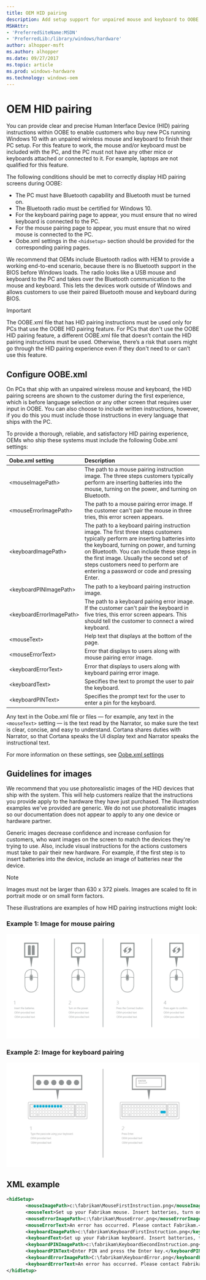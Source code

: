 ```yaml
---
title: OEM HID pairing
description: Add setup support for unpaired mouse and keyboard to OOBE
MSHAttr:
- 'PreferredSiteName:MSDN'
- 'PreferredLib:/library/windows/hardware'
author: alhopper-msft
ms.author: alhopper
ms.date: 09/27/2017
ms.topic: article
ms.prod: windows-hardware
ms.technology: windows-oem
---
```

# OEM HID pairing

You can provide clear and precise Human Interface Device (HID) pairing instructions within OOBE to enable customers who buy new PCs running Windows 10 with an unpaired wireless mouse and keyboard to finish their PC setup. For this feature to work, the mouse and/or keyboard must be included with the PC, and the PC must not have any other mice or keyboards attached or connected to it. For example, laptops are not qualified for this feature.

The following conditions should be met to correctly display HID pairing screens during OOBE:

* The PC must have Bluetooth capability and Bluetooth must be turned on.
* The Bluetooth radio must be certified for Windows 10.
* For the keyboard pairing page to appear, you must ensure that no wired keyboard is connected to the PC.
* For the mouse pairing page to appear, you must ensure that no wired mouse is connected to the PC.
* Oobe.xml settings in the `<hidsetup>` section should be provided for the corresponding pairing pages.

We recommend that OEMs include Bluetooth radios with HEM to provide a working end-to-end scenario, because there is no Bluetooth support in the BIOS before Windows loads. The radio looks like a USB mouse and keyboard to the PC and takes over the Bluetooth communication to the mouse and keyboard. This lets the devices work outside of Windows and allows customers to use their paired Bluetooth mouse and keyboard during BIOS.

> [!Important]
> The OOBE.xml file that has HID pairing instructions must be used only for PCs that use the OOBE HID pairing feature. For PCs that don't use the OOBE HID pairing feature, a different OOBE.xml file that doesn’t contain the HID pairing instructions must be used. Otherwise, there’s a risk that users might go through the HID pairing experience even if they don't need to or can’t use this feature.

## Configure OOBE.xml

On PCs that ship with an unpaired wireless mouse and keyboard, the HID pairing screens are shown to the customer during the first experience, which is before language selection or any other screen that requires user input in OOBE. You can also choose to include written instructions, however, if you do this you must include those instructions in every language that ships with the PC.

To provide a thorough, reliable, and satisfactory HID pairing experience, OEMs who ship these systems must include the following Oobe.xml settings:

| Oobe.xml setting          | Description                                                       |
|:--------------------------|:------------------------------------------------------------------|
| \<mouseImagePath>         | The path to a mouse pairing instruction image. The three steps customers typically perform are inserting batteries into the mouse, turning on the power, and turning on Bluetooth.                                                                             |
| \<mouseErrorImagePath>    | The path to a mouse pairing error image. If the customer can't pair the mouse in three tries, this error screen appears.    |
| \<keyboardImagePath>      | The path to a keyboard pairing instruction image. The first three steps customers typically perform are inserting batteries into the keyboard, turning on power, and turning on Bluetooth. You can include these steps in the first image. Usually the second set of steps customers need to perform are entering a password or code and pressing Enter.                                                                                                |
| \<keyboardPINImagePath>   | The path to a keyboard pairing instruction image.                       |
| \<keyboardErrorImagePath> | The path to a keyboard pairing error image. If the customer can't pair the keyboard in five tries, this error screen appears. This should tell the customer to connect a wired keyboard.                                                                          |
| \<mouseText>              | Help text that displays at the bottom of the page.                      |
| \<mouseErrorText>         | Error that displays to users along with mouse pairing error image.      |
| \<keyboardErrorText>      | Error that displays to users along with keyboard pairing error image.   |
| \<keyboardText>           | Specifies the text to prompt the user to pair the keyboard.             |
| \<keyboardPINText>        | Specifies the prompt text for the user to enter a pin for the keyboard. |

Any text in the Oobe.xml file or files — for example, any text in the `<mouseText>` setting — is the text read by the Narrator, so make sure the text is clear, concise, and easy to understand. Cortana shares duties with Narrator, so that Cortana speaks the UI display text and Narrator speaks the instructional text.

For more information on these settings, see [Oobe.xml settings](https://docs.microsoft.com/en-us/windows-hardware/manufacture/desktop/oobexml-settings)

## Guidelines for images

We recommend that you use photorealistic images of the HID devices that ship with the system. This will help customers realize that the instructions you provide apply to the hardware they have just purchased. The illustration examples we've provided are generic. We do not use photorealistic images so our documentation does not appear to apply to any one device or hardware partner.

Generic images decrease confidence and increase confusion for customers, who want images on the screen to match the devices they're trying to use. Also, include visual instructions for the actions customers must take to pair their new hardware. For example, if the first step is to insert batteries into the device, include an image of batteries near the device.

> [!Note]
> Images must not be larger than 630 x 372 pixels. Images are scaled to fit in portrait mode or on small form factors.

These illustrations are examples of how HID pairing instructions might look:

### Example 1: Image for mouse pairing

![Pairing images for mouse](images/hid-pairing-mouse1.png)

### Example 2: Image for keyboard pairing

![Pairing images for keyboard](images/hid-pairing-keyboard3.jpg)

## XML example

```xml
<hidSetup>
       <mouseImagePath>c:\fabrikam\MouseFirstInstruction.png</mouseImagePath>
       <mouseText>Set up your Fabrikam mouse. Insert batteries, turn on, and press the Bluetooth button.</mouseText>
       <mouseErrorImagePath>c:\fabrikam\MouseError.png</mouseErrorImagePath>
       <mouseErrorText>An error has occurred. Please contact Fabrikam.</mouseErrorText>
       <keyboardImagePath>c:\fabrikam\KeyboardFirstInstruction.png</keyboardImagePath>
       <keyboardText>Set up your Fabrikam keyboard. Insert batteries, turn on, and press the Bluetooth button.</keyboardText>
       <keyboardPINImagePath>c:\fabrikam\KeyboardSecondInstruction.png</keyboardPINImagePath>
       <keyboardPINText>Enter PIN and press the Enter key.</keyboardPINText>
       <keyboardErrorImagePath>C:\fabrikam\KeyboardError.png</keyboardErrorImagePath>
       <keyboardErrorText>An error has occurred. Please contact Fabrikam.</keyboardErrorText>
</hidSetup>
```
